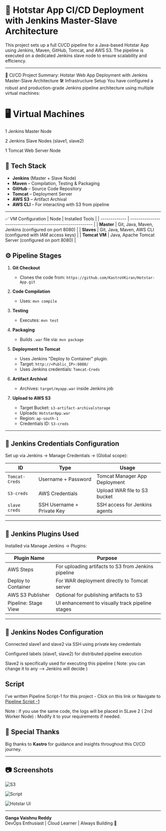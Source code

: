 # 🚀 Hotstar App CI/CD Deployment with Jenkins Master-Slave Architecture

This project sets up a full CI/CD pipeline for a Java-based Hotstar App using Jenkins, Maven, GitHub, Tomcat, and AWS S3. The pipeline is executed on a dedicated Jenkins slave node to ensure scalability and efficiency.

---

🔧 CI/CD Project Summary: Hotstar Web App Deployment with Jenkins Master-Slave Architecture
🛠️ Infrastructure Setup
You have configured a robust and production-grade Jenkins pipeline architecture using multiple virtual machines:

# 🖥️ Virtual Machines
1 Jenkins Master Node

2 Jenkins Slave Nodes (slave1, slave2)

1 Tomcat Web Server Node

## 🧰 Tech Stack

- **Jenkins** (Master + Slave Node)
- **Maven** – Compilation, Testing & Packaging
- **GitHub** – Source Code Repository
- **Tomcat** – Deployment Server
- **AWS S3** – Artifact Archival
- **AWS CLI** – For interacting with S3 from pipeline

---
✅ VM Configuration
| Node          | Installed Tools                                             |
| ------------- | ----------------------------------------------------------- |
| **Master**    | Git, Java, Maven, Jenkins (configured on port 8080)         |
| **Slaves**    | Git, Java, Maven, AWS CLI (configured with IAM access keys) |
| **Tomcat VM** | Java, Apache Tomcat Server (configured on port 8080)        |


## ⚙️ Pipeline Stages

1. **Git Checkout**
   - Clones the code from: `https://github.com/KastroVKiran/Hotstar-App.git`

2. **Code Compilation**
   - Uses: `mvn compile`

3. **Testing**
   - Executes: `mvn test`

4. **Packaging**
   - Builds `.war` file via: `mvn package`

5. **Deployment to Tomcat**
   - Uses Jenkins "Deploy to Container" plugin.
   - Target: `http://<Public_IP>:8080/`
   - Uses Jenkins credentials: `Tomcat-Creds`

6. **Artifact Archival**
   - Archives: `target/myapp.war` inside Jenkins job

7. **Upload to AWS S3**
   - Target Bucket: `s3-artifact-archivalstorage`
   - Uploads: `HotstarApp.war`
   - Region: `ap-south-1`
   - Credentials ID: `S3-creds`

---

## 🔐 Jenkins Credentials Configuration
Set up via Jenkins → Manage Credentials → (Global scope):

| ID             | Type                       | Usage                         |
| -------------- | -------------------------- | ----------------------------- |
| `Tomcat-Creds` | Username + Password        | Tomcat Manager App Deployment |
| `S3-creds`     | AWS Credentials            | Upload WAR file to S3 bucket  |
| `slave creds`  | SSH Username + Private Key | SSH access for Jenkins agents |

---
## 🔌 Jenkins Plugins Used
Installed via Manage Jenkins → Plugins:

| Plugin Name          | Purpose                                             |
| -------------------- | --------------------------------------------------- |
| AWS Steps            | For uploading artifacts to S3 from Jenkins pipeline |
| Deploy to Container  | For WAR deployment directly to Tomcat server        |
| AWS S3 Publisher     | Optional for publishing artifacts to S3             |
| Pipeline: Stage View | UI enhancement to visually track pipeline stages    |

---


##  🔗 Jenkins Nodes Configuration
Connected slave1 and slave2 via SSH using private key credentials

Configured labels (slave1, slave2) for distributed pipeline execution

Slave2 is specifically used for executing this pipeline ( Note: you can change it to any --> Jenkins will decide )


## Script
I've written Pipeline Script-1 for this project - Click on this link or Navigate to 
[Pipeline Script -1](https://github.com/vaaisshnnu/Hotstar-App/blob/4f325663c40175e8b6e54782c4c7a5d679a0ccda/Pipeline%20Script%20-1)

Note : if you use the same code, the logs will be placed in SLave 2 ( 2nd Worker Node) : Modify it to your requirements if needed.


## 🙌 Special Thanks

Big thanks to **Kastro** for guidance and insights throughout this CI/CD journey.  

---

## 📷 Screenshots

![S3](https://github.com/user-attachments/assets/65187f8d-65a6-4ce2-aec6-f6d05a7ec99c)

![Script](https://github.com/user-attachments/assets/71472c58-6c1f-41ee-84a9-f496b8ed3412)

![Hotstar UI](https://github.com/user-attachments/assets/3ce4e79b-2179-4cb2-ba34-090f04f85434)


---

**Ganga Vaishnu Reddy**  
DevOps Enthusiast | Cloud Learner | Always Building 🚀
